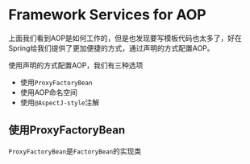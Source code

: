 # Framework Services for AOP

上面我们看到AOP是如何工作的，但是也发现要写模板代码也太多了，好在Spring给我们提供了更加便捷的方式，通过声明的方式配置AOP。

使用声明的方式配置AOP，我们有三种选项

- 使用`ProxyFactoryBean`
- 使用AOP命名空间
- 使用`@AspectJ-style`注解

## 使用ProxyFactoryBean

`ProxyFactoryBean`是`FactoryBean`的实现类

